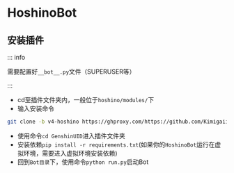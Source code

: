 # HoshinoBot<Badge type="tip" text="简单" />

## 安装插件

::: info

需要配置好`__bot__.py`文件（SUPERUSER等）

:::

- cd至插件文件夹内，一般位于`hoshino/modules/`下
- 输入安装命令

```sh
git clone -b v4-hoshino https://ghproxy.com/https://github.com/KimigaiiWuyi/GenshinUID.git --depth=1 --single-branch
```

- 使用命令`cd GenshinUID`进入插件文件夹
- 安装依赖`pip install -r requirements.txt`(如果你的`HoshinoBot`运行在虚拟环境，需要进入虚拟环境安装依赖)
- 回到`Bot目录`下，使用命令`python run.py`启动Bot
